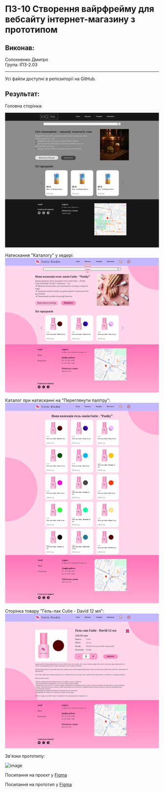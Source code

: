 # ПЗ-10 Створення вайрфрейму для вебсайту інтернет-магазину з прототипом

## Виконав:
Солохненко Дмитро  
Група: ІПЗ-2.03

---
Усі файли доступні в репозиторії на GitHub.

## Результат:

Головна сторінка:

![1](https://github.com/ahq504/UX-UI/blob/main/workshop10/Frame%201.png)

Натискання "Каталогу" у хедері:
![2](https://github.com/nadyavozna/UX-UI-N.Vozna/blob/main/workshop_10/Frame%202.png)

Каталог при натисканні на "Переглянути палітру":
![3](https://github.com/nadyavozna/UX-UI-N.Vozna/blob/main/workshop_10/Frame%203.png)

Сторінка товару "Гель-лак Cutie - David 12 мл":
![4](https://github.com/nadyavozna/UX-UI-N.Vozna/blob/main/workshop_10/Frame%204.png)

Зв'язки прототипу:

![image](https://github.com/user-attachments/assets/3a8f9a9c-b783-4f6d-acd2-42316e7e3945)

Посилання на проєкт у [Figma](https://www.figma.com/design/FVcnCDVZujuJPXbKeS7LQo/10?node-id=1-4431&t=8HNCvtyUulQJjDKs-1)

Посилання на прототип у [Figma](https://www.figma.com/proto/FVcnCDVZujuJPXbKeS7LQo/10?page-id=1%3A4431&node-id=1-4432&p=f&viewport=377%2C150%2C0.15&t=68OPHw9EuoSC33ig-1&scaling=contain&content-scaling=fixed)
